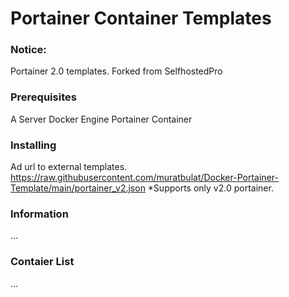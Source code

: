 # **Portainer Container Templates**

### Notice:
Portainer 2.0 templates.
Forked from SelfhostedPro

### Prerequisites
A Server
Docker Engine
Portainer Container

### Installing
Ad url to external templates.
https://raw.githubusercontent.com/muratbulat/Docker-Portainer-Template/main/portainer_v2.json
*Supports only v2.0 portainer.

### Information
...

### Contaier List
...
